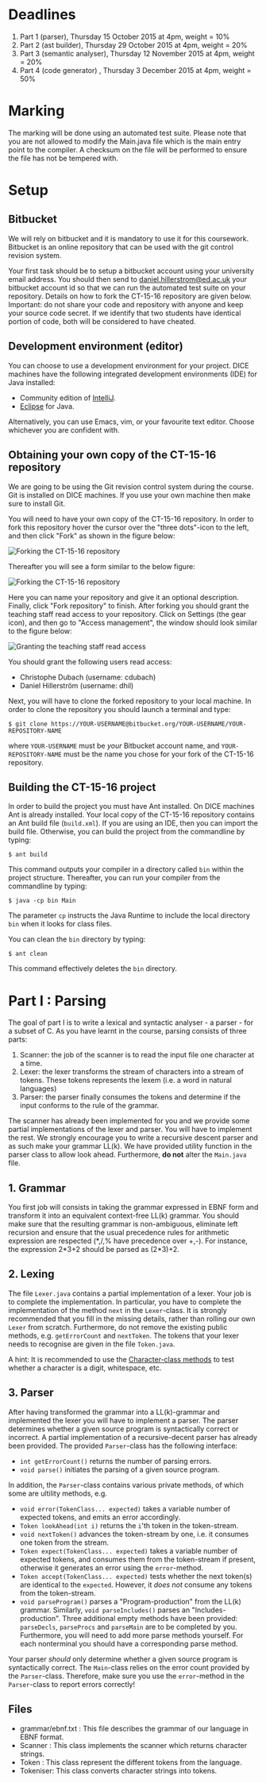 # Deadlines #

1. Part 1 (parser),  Thursday 15 October 2015  at 4pm, weight = 10%
2. Part 2 (ast builder),  Thursday 29 October 2015  at 4pm, weight = 20%
3. Part 3 (semantic analyser),  Thursday 12 November 2015 at 4pm, weight = 20%
4. Part 4 (code generator) , Thursday 3  December 2015 at 4pm, weight = 50% 

# Marking #

The marking will be done using an automated test suite.
Please note that you are not allowed to modify the Main.java file which is the main entry point to the compiler.
A checksum on the file will be performed to ensure the file has not be tempered with.


# Setup #

## Bitbucket ##
We will rely on bitbucket and it is mandatory to use it for this coursework.
Bitbucket is an online repository that can be used with the git control revision system.

Your first task should be to setup a bitbucket account using your university email address.
You should then send to [daniel.hillerstrom@ed.ac.uk](daniel.hillerstrom@ed.ac.uk) your bitbucket account id so that we can run the automated test suite on your repository.
Details on how to fork the CT-15-16 repository are given below.
Important: do not share your code and repository with anyone and keep your source code secret.
If we identify that two students have identical portion of code, both will be considered to have cheated.

## Development environment (editor)
You can choose to use a development environment for your project. DICE machines have the following integrated development environments (IDE) for Java installed:

* Community edition of [IntelliJ](https://www.jetbrains.com/idea/).
* [Eclipse](https://www.eclipse.org/downloads/packages/eclipse-ide-java-developers/marsr) for Java.

Alternatively, you can use Emacs, vim, or your favourite text editor. Choose whichever you are confident with.

## Obtaining your own copy of the CT-15-16 repository 
We are going to be using the Git revision control system during the course. Git is installed on DICE machines. If you use your own machine then make sure to install Git.

You will need to have your own copy of the CT-15-16 repository. In order to fork this repository hover the cursor over the "three dots"-icon to the left, and then click "Fork" as shown in the figure below:

![Forking the CT-15-16 repository](/figures/howtofork.png "Forking this repository.")

Thereafter you will see a form similar to the below figure:

![Forking the CT-15-16 repository](/figures/forking.png "Forking this repository.")

Here you can name your repository and give it an optional description. Finally, click "Fork repository" to finish. After forking you should grant the teaching staff read access to your repository. Click on Settings (the gear icon), and then go to "Access management", the window should look similar to the figure below:

![Granting the teaching staff read access](/figures/repopermissions.png "Granting the teaching staff read access.")

You should grant the following users read access:

* Christophe Dubach (username: cdubach)
* Daniel Hillerström (username: dhil)

Next, you will have to clone the forked repository to your local machine. In order to clone the repository you should launch a terminal and type:
```
$ git clone https://YOUR-USERNAME@bitbucket.org/YOUR-USERNAME/YOUR-REPOSITORY-NAME
```
where `YOUR-USERNAME` must be *your* Bitbucket account name, and `YOUR-REPOSITORY-NAME` must be the name you chose for your fork of the CT-15-16 repository.

## Building the CT-15-16 project
In order to build the project you must have Ant installed. On DICE machines Ant is already installed.
Your local copy of the CT-15-16 repository contains an Ant build file (`build.xml`). If you are using an IDE, then you can import the build file. Otherwise, you can build the project from the commandline by typing:
```
$ ant build
```
This command outputs your compiler in a directory called `bin` within the project structure. Thereafter, you can run your compiler from the commandline by typing:
```
$ java -cp bin Main
```
The parameter `cp` instructs the Java Runtime to include the local directory `bin` when it looks for class files.

You can clean the `bin` directory by typing:
```
$ ant clean
```
This command effectively deletes the `bin` directory.


# Part I : Parsing
The goal of part I is to write a lexical and syntactic analyser - a parser - for a subset of C.
As you have learnt in the course, parsing consists of three parts:

1. Scanner: the job of the scanner is to read the input file one character at a time.
2. Lexer: the lexer transforms the stream of characters into a stream of tokens. These tokens represents the lexem (i.e. a word in natural languages)
3. Parser: the parser finally consumes the tokens and determine if the input conforms to the rule of the grammar.

The scanner has already been implemented for you and we provide some partial implementations of the lexer and parser.
You will have to implement the rest.
We strongly encourage you to write a recursive descent parser and as such make your grammar LL(k).
We have provided utility function in the parser class to allow look ahead.
Furthermore, **do not** alter the `Main.java` file.

## 1. Grammar
You first job will consists in taking the grammar expressed in EBNF form and transform it into an equivalent context-free LL(k) grammar.
You should make sure that the resulting grammar is non-ambiguous, eliminate left recursion and ensure that the usual precedence rules for arithmetic expression are respected (\*,/,% have precedence over +,-).
For instance, the expression 2\*3+2 should be parsed as (2\*3)+2.

## 2. Lexing
The file `Lexer.java` contains a partial implementation of a lexer. Your job is to complete the implementation.
In particular, you have to complete the implementation of the method `next` in the `Lexer`-class. It is strongly recommended that you fill in the missing details, rather than rolling our own `Lexer` from scratch. Furthermore, do not remove the existing public methods, e.g. `getErrorCount` and `nextToken`. The tokens that your lexer needs to recognise are given in the file `Token.java`.

A hint: It is recommended to use the [Character-class methods](https://docs.oracle.com/javase/7/docs/api/java/lang/Character.html) to test whether a character is a digit, whitespace, etc.

## 3. Parser
After having transformed the grammar into a LL(k)-grammar and implemented the lexer you will have to implement a parser. The parser determines whether a given source program is syntactically correct or incorrect. A partial implementation of a recursive-decent parser has already been provided. The provided `Parser`-class has the following interface:

* `int getErrorCount()` returns the number of parsing errors.
* `void parse()` initiates the parsing of a given source program.

In addition, the `Parser`-class contains various private methods, of which some are ultility methods, e.g.

* `void error(TokenClass... expected)` takes a variable number of expected tokens, and emits an error accordingly.
* `Token lookAhead(int i)` returns the `i`'th token in the token-stream.
* `void nextToken()` advances the token-stream by one, i.e. it consumes one token from the stream.
* `Token expect(TokenClass... expected)` takes a variable number of expected tokens, and consumes them from the token-stream if present, otherwise it generates an error using the `error`-method.
* `Token accept(TokenClass... expected)` tests whether the next token(s) are identical to the `expected`. However, it *does not* consume any tokens from the token-stream.
* `void parseProgram()` parses a "Program-production" from the LL(k) grammar. Similarly, `void parseIncludes()` parses an "Includes-production". Three additional empty methods have been provided: `parseDecls`, `parseProcs` and `parseMain` are to be completed by you. Furthermore, you will need to add more parse methods yourself. For each nonterminal you should have a corresponding parse method.

Your parser *should* only determine whether a given source program is syntactically correct. The `Main`-class relies on the error count provided by the `Parser`-class. Therefore, make sure you use the `error`-method in the `Parser`-class to report errors correctly!

## Files
* grammar/ebnf.txt : This file describes the grammar of our language in EBNF format.
* Scanner : This class implements the scanner which returns character strings.
* Token : This class represent the different tokens from the language.
* Tokeniser: This class converts character strings into tokens.

